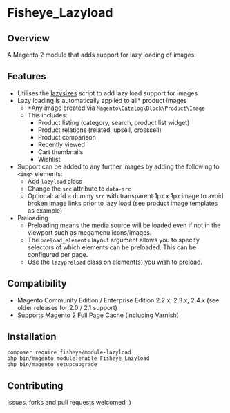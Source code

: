 # Fisheye_Lazyload

## Overview
A Magento 2 module that adds support for lazy loading of images.

## Features

* Utilises the [lazysizes](https://github.com/aFarkas/lazysizes) script to add lazy load support for images
* Lazy loading is automatically applied to all\* product images
    * \*Any image created via `Magento\Catalog\Block\Product\Image`
    * This includes:
        * Product listing (category, search, product list widget)
        * Product relations (related, upsell, crosssell)
        * Product comparison
        * Recently viewed
        * Cart thumbnails
        * Wishlist
* Support can be added to any further images by adding the following to `<img>` elements:
    * Add `lazyload` class
    * Change the `src` attribute to `data-src`
    * Optional: add a dummy `src` with transparent 1px x 1px image to avoid broken image links prior to lazy load (see product image templates as example)
* Preloading
    * Preloading means the media source will be loaded even if not in the viewport such as megamenu icons/images.
    * The `preload_elements` layout argument allows you to specify selectors of which elements can be preloaded. This can be configured per page.
    * Use the `lazypreload` class on element(s) you wish to preload.

## Compatibility

* Magento Community Edition / Enterprise Edition 2.2.x, 2.3.x, 2.4.x (see older releases for 2.0 / 2.1 support)
* Supports Magento 2 Full Page Cache (including Varnish)

## Installation

```
composer require fisheye/module-lazyload
php bin/magento module:enable Fisheye_Lazyload
php bin/magento setup:upgrade
```

## Contributing
Issues, forks and pull requests welcomed :)
